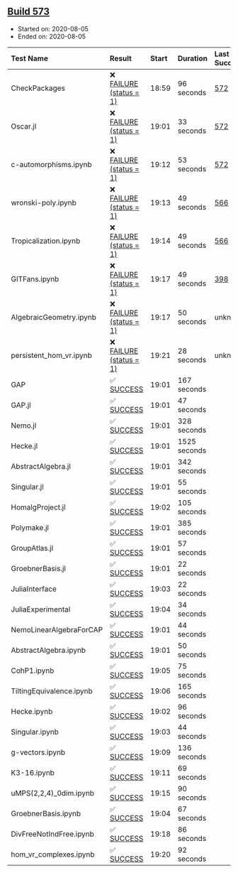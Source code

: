 ## [Build 573](https://oscarci.mathematik.uni-kl.de/job/oscar-stable/573/)

* Started on: 2020-08-05
* Ended on: 2020-08-05

| Test Name    | Result | Start | Duration | Last Success | First Failure |
|:-------------|:-------|:------|:---------|:-------------|:--------------|
| CheckPackages | ❌ [FAILURE (status = 1)](https://oscarci.mathematik.uni-kl.de/job/oscar-stable/573/artifact/logs/build-573/CheckPackages.log) | 18:59 | 96 seconds | [572](https://oscarci.mathematik.uni-kl.de/job/oscar-stable/572/) | [573](https://oscarci.mathematik.uni-kl.de/job/oscar-stable/573/) |
| Oscar.jl | ❌ [FAILURE (status = 1)](https://oscarci.mathematik.uni-kl.de/job/oscar-stable/573/artifact/logs/build-573/Oscar.jl.log) | 19:01 | 33 seconds | [572](https://oscarci.mathematik.uni-kl.de/job/oscar-stable/572/) | [573](https://oscarci.mathematik.uni-kl.de/job/oscar-stable/573/) |
| c-automorphisms.ipynb | ❌ [FAILURE (status = 1)](https://oscarci.mathematik.uni-kl.de/job/oscar-stable/573/artifact/logs/build-573/c-automorphisms.ipynb.log) | 19:12 | 53 seconds | [572](https://oscarci.mathematik.uni-kl.de/job/oscar-stable/572/) | [573](https://oscarci.mathematik.uni-kl.de/job/oscar-stable/573/) |
| wronski-poly.ipynb | ❌ [FAILURE (status = 1)](https://oscarci.mathematik.uni-kl.de/job/oscar-stable/573/artifact/logs/build-573/wronski-poly.ipynb.log) | 19:13 | 49 seconds | [566](https://oscarci.mathematik.uni-kl.de/job/oscar-stable/566/) | [567](https://oscarci.mathematik.uni-kl.de/job/oscar-stable/567/) |
| Tropicalization.ipynb | ❌ [FAILURE (status = 1)](https://oscarci.mathematik.uni-kl.de/job/oscar-stable/573/artifact/logs/build-573/Tropicalization.ipynb.log) | 19:14 | 49 seconds | [566](https://oscarci.mathematik.uni-kl.de/job/oscar-stable/566/) | [567](https://oscarci.mathematik.uni-kl.de/job/oscar-stable/567/) |
| GITFans.ipynb | ❌ [FAILURE (status = 1)](https://oscarci.mathematik.uni-kl.de/job/oscar-stable/573/artifact/logs/build-573/GITFans.ipynb.log) | 19:17 | 49 seconds | [398](https://oscarci.mathematik.uni-kl.de/job/oscar-stable/398/) | [399](https://oscarci.mathematik.uni-kl.de/job/oscar-stable/399/) |
| AlgebraicGeometry.ipynb | ❌ [FAILURE (status = 1)](https://oscarci.mathematik.uni-kl.de/job/oscar-stable/573/artifact/logs/build-573/AlgebraicGeometry.ipynb.log) | 19:17 | 50 seconds | unknown | unknown |
| persistent_hom_vr.ipynb | ❌ [FAILURE (status = 1)](https://oscarci.mathematik.uni-kl.de/job/oscar-stable/573/artifact/logs/build-573/persistent_hom_vr.ipynb.log) | 19:21 | 28 seconds | unknown | unknown |
| GAP | ✅ [SUCCESS](https://oscarci.mathematik.uni-kl.de/job/oscar-stable/573/artifact/logs/build-573/GAP.log) | 19:01 | 167 seconds |  |  |
| GAP.jl | ✅ [SUCCESS](https://oscarci.mathematik.uni-kl.de/job/oscar-stable/573/artifact/logs/build-573/GAP.jl.log) | 19:01 | 47 seconds |  |  |
| Nemo.jl | ✅ [SUCCESS](https://oscarci.mathematik.uni-kl.de/job/oscar-stable/573/artifact/logs/build-573/Nemo.jl.log) | 19:01 | 328 seconds |  |  |
| Hecke.jl | ✅ [SUCCESS](https://oscarci.mathematik.uni-kl.de/job/oscar-stable/573/artifact/logs/build-573/Hecke.jl.log) | 19:01 | 1525 seconds |  |  |
| AbstractAlgebra.jl | ✅ [SUCCESS](https://oscarci.mathematik.uni-kl.de/job/oscar-stable/573/artifact/logs/build-573/AbstractAlgebra.jl.log) | 19:01 | 342 seconds |  |  |
| Singular.jl | ✅ [SUCCESS](https://oscarci.mathematik.uni-kl.de/job/oscar-stable/573/artifact/logs/build-573/Singular.jl.log) | 19:01 | 55 seconds |  |  |
| HomalgProject.jl | ✅ [SUCCESS](https://oscarci.mathematik.uni-kl.de/job/oscar-stable/573/artifact/logs/build-573/HomalgProject.jl.log) | 19:02 | 105 seconds |  |  |
| Polymake.jl | ✅ [SUCCESS](https://oscarci.mathematik.uni-kl.de/job/oscar-stable/573/artifact/logs/build-573/Polymake.jl.log) | 19:01 | 385 seconds |  |  |
| GroupAtlas.jl | ✅ [SUCCESS](https://oscarci.mathematik.uni-kl.de/job/oscar-stable/573/artifact/logs/build-573/GroupAtlas.jl.log) | 19:01 | 57 seconds |  |  |
| GroebnerBasis.jl | ✅ [SUCCESS](https://oscarci.mathematik.uni-kl.de/job/oscar-stable/573/artifact/logs/build-573/GroebnerBasis.jl.log) | 19:01 | 22 seconds |  |  |
| JuliaInterface | ✅ [SUCCESS](https://oscarci.mathematik.uni-kl.de/job/oscar-stable/573/artifact/logs/build-573/JuliaInterface.log) | 19:03 | 22 seconds |  |  |
| JuliaExperimental | ✅ [SUCCESS](https://oscarci.mathematik.uni-kl.de/job/oscar-stable/573/artifact/logs/build-573/JuliaExperimental.log) | 19:04 | 34 seconds |  |  |
| NemoLinearAlgebraForCAP | ✅ [SUCCESS](https://oscarci.mathematik.uni-kl.de/job/oscar-stable/573/artifact/logs/build-573/NemoLinearAlgebraForCAP.log) | 19:01 | 44 seconds |  |  |
| AbstractAlgebra.ipynb | ✅ [SUCCESS](https://oscarci.mathematik.uni-kl.de/job/oscar-stable/573/artifact/logs/build-573/AbstractAlgebra.ipynb.log) | 19:01 | 50 seconds |  |  |
| CohP1.ipynb | ✅ [SUCCESS](https://oscarci.mathematik.uni-kl.de/job/oscar-stable/573/artifact/logs/build-573/CohP1.ipynb.log) | 19:05 | 75 seconds |  |  |
| TiltingEquivalence.ipynb | ✅ [SUCCESS](https://oscarci.mathematik.uni-kl.de/job/oscar-stable/573/artifact/logs/build-573/TiltingEquivalence.ipynb.log) | 19:06 | 165 seconds |  |  |
| Hecke.ipynb | ✅ [SUCCESS](https://oscarci.mathematik.uni-kl.de/job/oscar-stable/573/artifact/logs/build-573/Hecke.ipynb.log) | 19:02 | 96 seconds |  |  |
| Singular.ipynb | ✅ [SUCCESS](https://oscarci.mathematik.uni-kl.de/job/oscar-stable/573/artifact/logs/build-573/Singular.ipynb.log) | 19:03 | 44 seconds |  |  |
| g-vectors.ipynb | ✅ [SUCCESS](https://oscarci.mathematik.uni-kl.de/job/oscar-stable/573/artifact/logs/build-573/g-vectors.ipynb.log) | 19:09 | 136 seconds |  |  |
| K3-16.ipynb | ✅ [SUCCESS](https://oscarci.mathematik.uni-kl.de/job/oscar-stable/573/artifact/logs/build-573/K3-16.ipynb.log) | 19:11 | 69 seconds |  |  |
| uMPS(2,2,4)_0dim.ipynb | ✅ [SUCCESS](https://oscarci.mathematik.uni-kl.de/job/oscar-stable/573/artifact/logs/build-573/uMPS-2-2-4-_0dim.ipynb.log) | 19:15 | 90 seconds |  |  |
| GroebnerBasis.ipynb | ✅ [SUCCESS](https://oscarci.mathematik.uni-kl.de/job/oscar-stable/573/artifact/logs/build-573/GroebnerBasis.ipynb.log) | 19:04 | 67 seconds |  |  |
| DivFreeNotIndFree.ipynb | ✅ [SUCCESS](https://oscarci.mathematik.uni-kl.de/job/oscar-stable/573/artifact/logs/build-573/DivFreeNotIndFree.ipynb.log) | 19:18 | 86 seconds |  |  |
| hom_vr_complexes.ipynb | ✅ [SUCCESS](https://oscarci.mathematik.uni-kl.de/job/oscar-stable/573/artifact/logs/build-573/hom_vr_complexes.ipynb.log) | 19:20 | 92 seconds |  |  |
